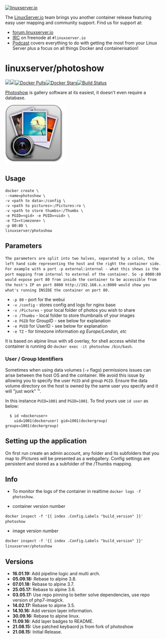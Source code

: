 [linuxserverurl]: https://linuxserver.io
[forumurl]: https://forum.linuxserver.io
[ircurl]: https://www.linuxserver.io/irc/
[podcasturl]: https://www.linuxserver.io/podcast/
[appurl]: https://github.com/thibaud-rohmer/PhotoShow
[hub]: https://hub.docker.com/r/linuxserver/photoshow/

[![linuxserver.io](https://raw.githubusercontent.com/linuxserver/docker-templates/master/linuxserver.io/img/linuxserver_medium.png)][linuxserverurl]

The [LinuxServer.io][linuxserverurl] team brings you another container release featuring easy user mapping and community support. Find us for support at:
* [forum.linuxserver.io][forumurl]
* [IRC][ircurl] on freenode at `#linuxserver.io`
* [Podcast][podcasturl] covers everything to do with getting the most from your Linux Server plus a focus on all things Docker and containerisation!

# linuxserver/photoshow
[![](https://images.microbadger.com/badges/version/linuxserver/photoshow.svg)](https://microbadger.com/images/linuxserver/photoshow "Get your own version badge on microbadger.com")[![](https://images.microbadger.com/badges/image/linuxserver/photoshow.svg)](https://microbadger.com/images/linuxserver/photoshow "Get your own image badge on microbadger.com")[![Docker Pulls](https://img.shields.io/docker/pulls/linuxserver/photoshow.svg)][hub][![Docker Stars](https://img.shields.io/docker/stars/linuxserver/photoshow.svg)][hub][![Build Status](https://ci.linuxserver.io/buildStatus/icon?job=Docker-Builders/x86-64/x86-64-photoshow)](https://ci.linuxserver.io/job/Docker-Builders/job/x86-64/job/x86-64-photoshow/)

[Photoshow][appurl] is gallery software at its easiest, it doesn't even require a database.

[![photoshow](https://raw.githubusercontent.com/linuxserver/docker-templates/master/linuxserver.io/img/photoshow-icon.png)][appurl]

## Usage

```
docker create \
--name=photoshow \
-v <path to data>:/config \
-v <path to pictures>:/Pictures:ro \
-v <path to store thumbs>:/Thumbs \
-e PGID=<gid> -e PUID=<uid> \
-e TZ=<timezone> \
-p 80:80 \
linuxserver/photoshow
```

## Parameters

`The parameters are split into two halves, separated by a colon, the left hand side representing the host and the right the container side.
For example with a port -p external:internal - what this shows is the port mapping from internal to external of the container.
So -p 8080:80 would expose port 80 from inside the container to be accessible from the host's IP on port 8080
http://192.168.x.x:8080 would show you what's running INSIDE the container on port 80.`


* `-p 80` - port for the webui
* `-v /config` - stores config and logs for nginx base
* `-v /Pictures` - your local folder of photos you wish to share
* `-v /Thumbs` - local folder to store thumbnails of your images
* `-e PGID` for GroupID - see below for explanation
* `-e PUID` for UserID - see below for explanation
* `-e TZ` - for timezone information *eg Europe/London, etc*

It is based on alpine linux with s6 overlay, for shell access whilst the container is running do `docker exec -it photoshow /bin/bash`.

### User / Group Identifiers

Sometimes when using data volumes (`-v` flags) permissions issues can arise between the host OS and the container. We avoid this issue by allowing you to specify the user `PUID` and group `PGID`. Ensure the data volume directory on the host is owned by the same user you specify and it will "just work" ™.

In this instance `PUID=1001` and `PGID=1001`. To find yours use `id user` as below:

```
  $ id <dockeruser>
    uid=1001(dockeruser) gid=1001(dockergroup) groups=1001(dockergroup)
```

## Setting up the application

On first run create an admin account, any folder and its subfolders that you map to /Pictures will be presented as a webgallery. Config settings are persistent and stored as a subfolder of the /Thumbs mapping.


## Info

* To monitor the logs of the container in realtime `docker logs -f photoshow`.


* container version number

`docker inspect -f '{{ index .Config.Labels "build_version" }}' photoshow`

* image version number

`docker inspect -f '{{ index .Config.Labels "build_version" }}' linuxserver/photoshow`

## Versions

+ **16.01.19:** Add pipeline logic and multi arch.
+ **05.09.18:** Rebase to alpine 3.8.
+ **07.01.18:** Rebase to alpine 3.7.
+ **25.05.17:** Rebase to alpine 3.6.
+ **03.05.17:** Use repo pinning to better solve dependencies, use repo version of php7-imagick.
+ **14.02.17:** Rebase to alpine 3.5.
+ **14.10.16:** Add version layer information.
+ **30.09.16:** Rebase to alpine linux.
+ **11.09.16:** Add layer badges to README.
+ **21.08.15:** Use patched keybaord js from fork of photoshow
+ **21.08.15:** Initial Release.
